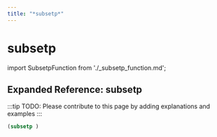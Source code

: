 ```yaml
---
title: "*subsetp*"
---
```


# subsetp

import SubsetpFunction from './_subsetp_function.md';

<SubsetpFunction />

## Expanded Reference: subsetp

:::tip
TODO: Please contribute to this page by adding explanations and examples
:::

```lisp
(subsetp )
```
